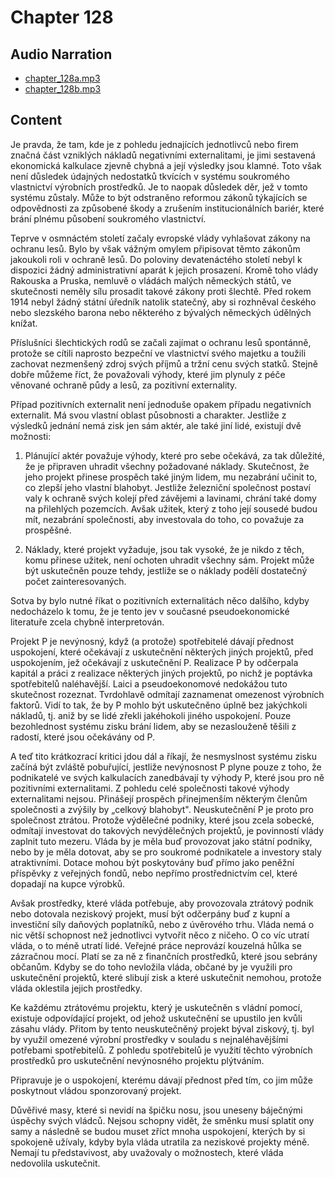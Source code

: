 # Chapter 128

## Audio Narration

- [chapter_128a.mp3](../5-audio-chunks-espeak/chapter_128a.mp3)
- [chapter_128b.mp3](../5-audio-chunks-espeak/chapter_128b.mp3)

## Content

<!-- Source: ESPEAK_AUDIO-chapter_128a-OPTIMIZED.md -->

Je pravda, že tam, kde je z pohledu jednajících jednotlivců nebo firem značná část vzniklých nákladů negativními externalitami, je jimi sestavená ekonomická kalkulace zjevně chybná a její výsledky jsou klamné. Toto však není důsledek údajných nedostatků tkvících v systému soukromého vlastnictví výrobních prostředků. Je to naopak důsledek děr, jež v tomto systému zůstaly. Může to být odstraněno reformou zákonů týkajících se odpovědnosti za způsobené škody a zrušením institucionálních bariér, které brání plnému působení soukromého vlastnictví.

Teprve v osmnáctém století začaly evropské vlády vyhlašovat zákony na ochranu lesů. Bylo by však vážným omylem připisovat těmto zákonům jakoukoli roli v ochraně lesů. Do poloviny devatenáctého století nebyl k dispozici žádný administrativní aparát k jejich prosazení. Kromě toho vlády Rakouska a Pruska, nemluvě o vládách malých německých států, ve skutečnosti neměly sílu prosadit takové zákony proti šlechtě. Před rokem 1914 nebyl žádný státní úředník natolik statečný, aby si rozhněval českého nebo slezského barona nebo některého z bývalých německých údělných knížat.

Příslušníci šlechtických rodů se začali zajímat o ochranu lesů spontánně, protože se cítili naprosto bezpeční ve vlastnictví svého majetku a toužili zachovat nezmenšený zdroj svých příjmů a tržní cenu svých statků. Stejně dobře můžeme říct, že považovali výhody, které jim plynuly z péče věnované ochraně půdy a lesů, za pozitivní externality.

Případ pozitivních externalit není jednoduše opakem případu negativních externalit. Má svou vlastní oblast působnosti a charakter. Jestliže z výsledků jednání nemá zisk jen sám aktér, ale také jiní lidé, existují dvě možnosti:

1. Plánující aktér považuje výhody, které pro sebe očekává, za tak důležité, že je připraven uhradit všechny požadované náklady. Skutečnost, že jeho projekt přinese prospěch také jiným lidem, mu nezabrání učinit to, co zlepší jeho vlastní blahobyt. Jestliže železniční společnost postaví valy k ochraně svých kolejí před závějemi a lavinami, chrání také domy na přilehlých pozemcích. Avšak užitek, který z toho její sousedé budou mít, nezabrání společnosti, aby investovala do toho, co považuje za prospěšné.

2. Náklady, které projekt vyžaduje, jsou tak vysoké, že je nikdo z těch, komu přinese užitek, není ochoten uhradit všechny sám. Projekt může být uskutečněn pouze tehdy, jestliže se o náklady podělí dostatečný počet zainteresovaných.

Sotva by bylo nutné říkat o pozitivních externalitách něco dalšího, kdyby nedocházelo k tomu, že je tento jev v současné pseudoekonomické literatuře zcela chybně interpretován.

Projekt P je nevýnosný, když (a protože) spotřebitelé dávají přednost uspokojení, které očekávají z uskutečnění některých jiných projektů, před uspokojením, jež očekávají z uskutečnění P. Realizace P by odčerpala kapitál a práci z realizace některých jiných projektů, po nichž je poptávka spotřebitelů naléhavější. Laici a pseudoekonomové nedokážou tuto skutečnost rozeznat. Tvrdohlavě odmítají zaznamenat omezenost výrobních faktorů. Vidí to tak, že by P mohlo být uskutečněno úplně bez jakýchkoli nákladů, tj. aniž by se lidé zřekli jakéhokoli jiného uspokojení. Pouze bezohlednost systému zisku brání lidem, aby se nezaslouženě těšili z radostí, které jsou očekávány od P.

A teď tito krátkozrací kritici jdou dál a říkají, že nesmyslnost systému zisku začíná být zvláště pobuřující, jestliže nevýnosnost P plyne pouze z toho, že podnikatelé ve svých kalkulacích zanedbávají ty výhody P, které jsou pro ně pozitivními externalitami. Z pohledu celé společnosti takové výhody externalitami nejsou. Přinášejí prospěch přinejmenším některým členům společnosti a zvýšily by „celkový blahobyt". Neuskutečnění P je proto pro společnost ztrátou. Protože výdělečné podniky, které jsou zcela sobecké, odmítají investovat do takových nevýdělečných projektů, je povinností vlády zaplnit tuto mezeru. Vláda by je měla buď provozovat jako státní podniky, nebo by je měla dotovat, aby se pro soukromé podnikatele a investory staly atraktivními. Dotace mohou být poskytovány buď přímo jako peněžní příspěvky z veřejných fondů, nebo nepřímo prostřednictvím cel, které dopadají na kupce výrobků.

Avšak prostředky, které vláda potřebuje, aby provozovala ztrátový podnik nebo dotovala neziskový projekt, musí být odčerpány buď z kupní a investiční síly daňových poplatníků, nebo z úvěrového trhu. Vláda nemá o nic větší schopnost než jednotlivci vytvořit něco z ničeho. O co víc utratí vláda, o to méně utratí lidé. Veřejné práce neprovází kouzelná hůlka se zázračnou mocí. Platí se za ně z finančních prostředků, které jsou sebrány občanům. Kdyby se do toho nevložila vláda, občané by je využili pro uskutečnění projektů, které slibují zisk a které uskutečnit nemohou, protože vláda oklestila jejich prostředky.

<!-- Source: ESPEAK_AUDIO-chapter_128b-OPTIMIZED.md -->

Ke každému ztrátovému projektu, který je uskutečněn s vládní pomocí, existuje odpovídající projekt, od jehož uskutečnění se upustilo jen kvůli zásahu vlády. Přitom by tento neuskutečněný projekt býval ziskový, tj. byl by využil omezené výrobní prostředky v souladu s nejnaléhavějšími potřebami spotřebitelů. Z pohledu spotřebitelů je využití těchto výrobních prostředků pro uskutečnění nevýnosného projektu plýtváním.

Připravuje je o uspokojení, kterému dávají přednost před tím, co jim může poskytnout vládou sponzorovaný projekt.

Důvěřivé masy, které si nevidí na špičku nosu, jsou uneseny báječnými úspěchy svých vládců. Nejsou schopny vidět, že směnku musí splatit ony samy a následně se budou muset zříct mnoha uspokojení, kterých by si spokojeně užívaly, kdyby byla vláda utratila za neziskové projekty méně. Nemají tu představivost, aby uvažovaly o možnostech, které vláda nedovolila uskutečnit.

